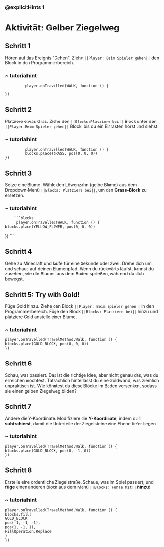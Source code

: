 ### @explicitHints 1

# Aktivität: Gelber Ziegelweg

## Schritt 1 
Hören auf das Ereignis "Gehen". Ziehe ``||Player: Beim Spieler gehen||`` den Block in den Programmierbereich.

### ~ tutorialhint
``` blocks
         player.onTravelled(WALK, function () {
	
})
```

## Schritt 2 
Platziere etwas Gras. Ziehe den ``||Blocks:Platziere bei||`` Block unter den ``||Player:Beim Spieler gehen||`` Block, bis du ein Einrasten hörst und siehst.

### ~ tutorialhint      
``` blocks
         player.onTravelled(WALK, function () {
   		 blocks.place(GRASS, pos(0, 0, 0))
})
```

## Schritt 3
Setze eine Blume. Wähle den Löwenzahn (gelbe Blume) aus dem Dropdown-Menü ``||Blocks: Platziere bei||``, um den **Grass-Block** zu ersetzen. 

### ~ tutorialhint
        ```blocks
         player.onTravelled(WALK, function () {
    blocks.place(YELLOW_FLOWER, pos(0, 0, 0))
})
        ```

## Schritt 4 
Gehe zu Minecraft und laufe für eine Sekunde oder zwei. Drehe dich um und schaue auf deinen Blumenpfad. Wenn du rückwärts läufst, kannst du zusehen, wie die Blumen aus dem Boden sprießen, während du dich bewegst.


## Schritt 5: Try with Gold!

Füge Gold hinzu. Ziehe den Block ``||Player: Beim Spieler gehen||`` in den Programmierbereich. Füge den Block ``||Blocks: Platziere bei||`` hinzu und platziere Gold anstelle einer Blume.

### ~ tutorialhint
``` blocks
player.onTravelled(TravelMethod.Walk, function () {
blocks.place(GOLD_BLOCK, pos(0, 0, 0))
})
```

## Schritt 6
Schau, was passiert. Das ist die richtige Idee, aber nicht genau das, was du erreichen möchtest. Tatsächlich hinterlässt du eine Goldwand, was ziemlich unpraktisch ist. Wie könntest du diese Blöcke im Boden versenken, sodass sie einen gelben Ziegelweg bilden?

## Schritt 7  
Ändere die Y-Koordinate. Modifiziere die **Y-Koordinate**, indem du 1 **subtrahierst**, damit die Unterteile der Ziegelsteine eine Ebene tiefer liegen.

### ~ tutorialhint
``` blocks
player.onTravelled(TravelMethod.Walk, function () {
blocks.place(GOLD_BLOCK, pos(0, -1, 0))
})
```

## Schritt 8 
Erstelle eine ordentliche Ziegelstraße. Schaue, was im Spiel passiert, und **füge** einen anderen Block aus dem Menü ``||Blocks: Fühle Mit||`` **hinzu**!

### ~ tutorialhint
``` blocks
player.onTravelled(TravelMethod.Walk, function () {
blocks.fill(
GOLD_BLOCK,
pos(-1, -1, -1),
pos(1, -1, 1),
FillOperation.Replace
)
})
```

